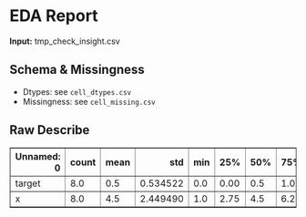 
# EDA Report

**Input:** tmp_check_insight.csv

## Schema & Missingness
- Dtypes: see `cell_dtypes.csv`
- Missingness: see `cell_missing.csv`

## Raw Describe
<table border="1" class="dataframe">
  <thead>
    <tr style="text-align: right;">
      <th>Unnamed: 0</th>
      <th>count</th>
      <th>mean</th>
      <th>std</th>
      <th>min</th>
      <th>25%</th>
      <th>50%</th>
      <th>75%</th>
      <th>max</th>
    </tr>
  </thead>
  <tbody>
    <tr>
      <td>target</td>
      <td>8.0</td>
      <td>0.5</td>
      <td>0.534522</td>
      <td>0.0</td>
      <td>0.00</td>
      <td>0.5</td>
      <td>1.00</td>
      <td>1.0</td>
    </tr>
    <tr>
      <td>x</td>
      <td>8.0</td>
      <td>4.5</td>
      <td>2.449490</td>
      <td>1.0</td>
      <td>2.75</td>
      <td>4.5</td>
      <td>6.25</td>
      <td>8.0</td>
    </tr>
  </tbody>
</table>
